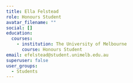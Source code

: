 ```yaml
---
title: Ella Felstead
role: Honours Student
avatar_filename: ""
social: []
education:
  courses:
    - institution: The University of Melbourne
      course: Honours Student
email: efelstead@student.unimelb.edu.au
superuser: false
user_groups:
  - Students
---
```

